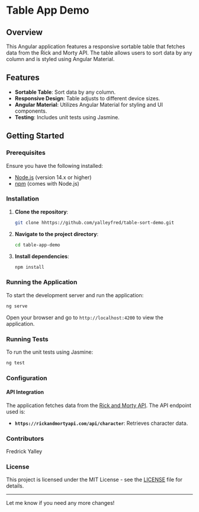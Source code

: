 # Table App Demo

## Overview

This Angular application features a responsive sortable table that fetches data from the Rick and Morty API. The table allows users to sort data by any column and is styled using Angular Material.

## Features

- **Sortable Table**: Sort data by any column.
- **Responsive Design**: Table adjusts to different device sizes.
- **Angular Material**: Utilizes Angular Material for styling and UI components.
- **Testing**: Includes unit tests using Jasmine.

## Getting Started

### Prerequisites

Ensure you have the following installed:

- [Node.js](https://nodejs.org/) (version 14.x or higher)
- [npm](https://www.npmjs.com/) (comes with Node.js)

### Installation

1. **Clone the repository**:

    ```bash
    git clone hhttps://github.com/yalleyfred/table-sort-demo.git
    ```

2. **Navigate to the project directory**:

    ```bash
    cd table-app-demo
    ```

3. **Install dependencies**:

    ```bash
    npm install
    ```

### Running the Application

To start the development server and run the application:

```bash
ng serve
```

Open your browser and go to `http://localhost:4200` to view the application.

### Running Tests

To run the unit tests using Jasmine:

```bash
ng test
```

### Configuration

#### API Integration

The application fetches data from the [Rick and Morty API](https://rickandmortyapi.com/). The API endpoint used is:

- **`https://rickandmortyapi.com/api/character`**: Retrieves character data.

### Contributors
Fredrick Yalley


### License

This project is licensed under the MIT License - see the [LICENSE](LICENSE) file for details.

---

Let me know if you need any more changes!